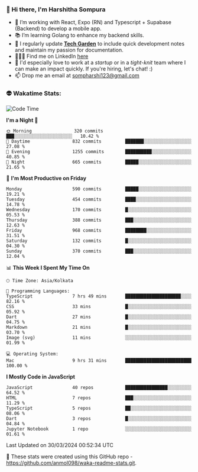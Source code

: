### 👋 Hi there, I'm Harshitha Sompura

- 🔧 I’m working with React, Expo (RN) and Typescript + Supabase (Backend) to develop a mobile app.
- 📚 I’m learning Golang to enhance my backend skills.
- 🌾 I regularly update **<u>[Tech Garden](https://tech-garden-hs.vercel.app/)</u>** to include quick development notes and maintain my passion for documentation.
- 👩🏻‍💻 Find me on LinkedIn <u>[here](https://www.linkedin.com/in/harshithasompura/)</u>
- 🐣 I'd especially love to work at a _startup_ or in a _tight-knit_ team where I can make an impact quickly. If you're hiring, let's chat! :)
- 📫 Drop me an email at [sompharshi123@gmail.com](mailto:sompharshi123@gmail.com)

### 👽 Wakatime Stats:
<!--START_SECTION:waka-->
![Code Time](http://img.shields.io/badge/Code%20Time-63%20hrs%2015%20mins-blue)

**I'm a Night 🦉** 

```text
🌞 Morning                320 commits         ███░░░░░░░░░░░░░░░░░░░░░░   10.42 % 
🌆 Daytime                832 commits         ███████░░░░░░░░░░░░░░░░░░   27.08 % 
🌃 Evening                1255 commits        ██████████░░░░░░░░░░░░░░░   40.85 % 
🌙 Night                  665 commits         █████░░░░░░░░░░░░░░░░░░░░   21.65 % 
```
📅 **I'm Most Productive on Friday** 

```text
Monday                   590 commits         █████░░░░░░░░░░░░░░░░░░░░   19.21 % 
Tuesday                  454 commits         ████░░░░░░░░░░░░░░░░░░░░░   14.78 % 
Wednesday                170 commits         █░░░░░░░░░░░░░░░░░░░░░░░░   05.53 % 
Thursday                 388 commits         ███░░░░░░░░░░░░░░░░░░░░░░   12.63 % 
Friday                   968 commits         ████████░░░░░░░░░░░░░░░░░   31.51 % 
Saturday                 132 commits         █░░░░░░░░░░░░░░░░░░░░░░░░   04.30 % 
Sunday                   370 commits         ███░░░░░░░░░░░░░░░░░░░░░░   12.04 % 
```


📊 **This Week I Spent My Time On** 

```text
🕑︎ Time Zone: Asia/Kolkata

💬 Programming Languages: 
TypeScript               7 hrs 49 mins       █████████████████████░░░░   82.16 % 
CSS                      33 mins             █░░░░░░░░░░░░░░░░░░░░░░░░   05.92 % 
Dart                     27 mins             █░░░░░░░░░░░░░░░░░░░░░░░░   04.75 % 
Markdown                 21 mins             █░░░░░░░░░░░░░░░░░░░░░░░░   03.70 % 
Image (svg)              11 mins             ░░░░░░░░░░░░░░░░░░░░░░░░░   01.99 % 

💻 Operating System: 
Mac                      9 hrs 31 mins       █████████████████████████   100.00 % 
```

**I Mostly Code in JavaScript** 

```text
JavaScript               40 repos            ████████████████░░░░░░░░░   64.52 % 
HTML                     7 repos             ███░░░░░░░░░░░░░░░░░░░░░░   11.29 % 
TypeScript               5 repos             ██░░░░░░░░░░░░░░░░░░░░░░░   08.06 % 
Dart                     3 repos             █░░░░░░░░░░░░░░░░░░░░░░░░   04.84 % 
Jupyter Notebook         1 repo              ░░░░░░░░░░░░░░░░░░░░░░░░░   01.61 % 
```




 Last Updated on 30/03/2024 00:52:34 UTC
<!--END_SECTION:waka-->

👀 These stats were created using this GitHub repo - https://github.com/anmol098/waka-readme-stats.git. 
